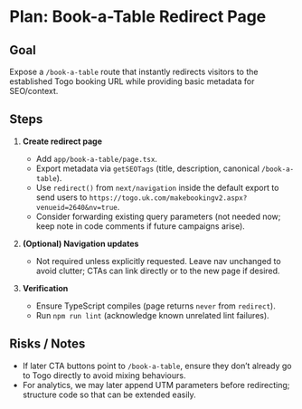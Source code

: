 # Plan: Book-a-Table Redirect Page

## Goal
Expose a `/book-a-table` route that instantly redirects visitors to the established Togo booking URL while providing basic metadata for SEO/context.

## Steps
1. **Create redirect page**
   - Add `app/book-a-table/page.tsx`.
   - Export metadata via `getSEOTags` (title, description, canonical `/book-a-table`).
   - Use `redirect()` from `next/navigation` inside the default export to send users to `https://togo.uk.com/makebookingv2.aspx?venueid=2640&nv=true`.
   - Consider forwarding existing query parameters (not needed now; keep note in code comments if future campaigns arise).

2. **(Optional) Navigation updates**
   - Not required unless explicitly requested. Leave nav unchanged to avoid clutter; CTAs can link directly or to the new page if desired.

3. **Verification**
   - Ensure TypeScript compiles (page returns `never` from `redirect`).
   - Run `npm run lint` (acknowledge known unrelated lint failures).

## Risks / Notes
- If later CTA buttons point to `/book-a-table`, ensure they don’t already go to Togo directly to avoid mixing behaviours.
- For analytics, we may later append UTM parameters before redirecting; structure code so that can be extended easily.
